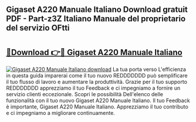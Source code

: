 ## Gigaset A220 Manuale Italiano Download gratuit PDF - Part-z3Z Italiano Manuale del proprietario del servizio OFtti

# <h2><a href="http://dfgsypa.blite.top/?on=Gigaset+A220+Manuale+Italiano">🔗Download 👉🔴 Gigaset A220 Manuale Italiano</a></h2>

[![Gigaset A220 Manuale Italiano download](https://i.imgur.com/lujVjoI.png)](http://dfgsypa.blite.top/?on=Gigaset+A220+Manuale+Italiano)
La tua porta verso L'efficienza in questa guida imparerai come il tuo nuovo REDDDDDDD può semplificare il tuo flusso di lavoro e aumentare la produttività. Grazie per il tuo supporto REDDDDDDD apprezziamo il tuo Feedback e ci impegniamo a fornire un servizio clienti eccezionale. Scopri le possibilità Dell'elenco delle funzionalità con il tuo nuovo Gigaset A220 Manuale Italiano. Il tuo Feedback è importante, Gigaset A220 Manuale Italiano. Apprezziamo il tuo contributo e ci impegniamo a migliorare continuamente.
